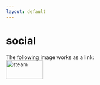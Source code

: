```yaml
---
layout: default
---
```


# social


<html>
   <head>
      <title>Social</title>
   </head>
   <body>
      The following image works as a link:<br>
      <a href="https://steamcommunity.com/id/18345212451234512345">
         <img alt="steam" src="https://images.idgesg.net/images/article/2018/06/steam_logo2-100691182-orig-100761992-large.jpg"
         width=100" height="50">
      </a>
   </body>
</html>
